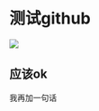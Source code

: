 # 测试github
![](http://qiniu.rearib.top/20181801/1549-K.png)
## 应该ok

我再加一句话
<!--stackedit_data:
eyJoaXN0b3J5IjpbNjQyNDI4Nzc2LC0zMTU3NjQ5NjBdfQ==
-->